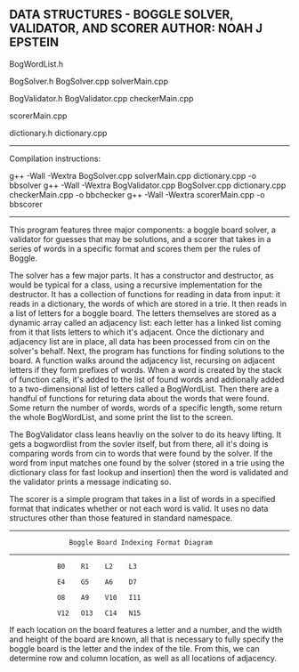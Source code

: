DATA STRUCTURES - BOGGLE SOLVER, VALIDATOR, AND SCORER
AUTHOR: NOAH J EPSTEIN
-------------------------------------------------------------------------------

BogWordList.h

BogSolver.h
BogSolver.cpp
solverMain.cpp

BogValidator.h
BogValidator.cpp
checkerMain.cpp

scorerMain.cpp

dictionary.h
dictionary.cpp

-----------------

Compilation instructions:

g++ -Wall -Wextra BogSolver.cpp solverMain.cpp dictionary.cpp -o bbsolver
g++ -Wall -Wextra BogValidator.cpp BogSolver.cpp dictionary.cpp checkerMain.cpp -o bbchecker
g++ -Wall -Wextra scorerMain.cpp -o bbscorer

-----------------

This program features three major components: a boggle board solver, a
validator for guesses that may be solutions, and a scorer that takes
in a series of words in a specific format and scores them per the rules
of Boggle.

The solver has a few major parts. It has a constructor and destructor, as
would be typical for a class, using a recursive implementation for the
destructor. It has a collection of functions for reading in data from input:
it reads in a dictionary, the words of which are stored in a trie. It then
reads in a list of letters for a boggle board. The letters themselves are
stored as a dynamic array called an adjacency list: each letter has a
linked list coming from it that lists letters to which it's adjacent. Once
the dictionary and adjacency list are in place, all data has been processed
from cin on the solver's behalf. Next, the program has functions for finding
solutions to the board. A function walks around the adjacency list, recursing
on adjacent letters if they form prefixes of words. When a word is created
by the stack of function calls, it's added to the list of found words and
addionally added to a two-dimensional list of letters called a BogWordList.
Then there are a handful of functions for returing data about the words that
were found. Some return the number of words, words of a specific length,
some return the whole BogWordList, and some print the list to the screen.

The BogValidator class leans heavliy on the solver to do its heavy lifting.
It gets a bogwordlist from the sovler itself, but from there, all it's doing
is comparing words from cin to words that were found by the solver. If the
word from input matches one found by the solver (stored in a trie using the
dictionary class for fast lookup and insertion) then the word is validated
and the validator prints a message indicating so.

The scorer is a simple program that takes in a list of words in a specified
format that indicates whether or not each word is valid. It uses no data
structures other than those featured in standard namespace.

-------------------------------------------------------------------------------
				   Boggle Board Indexing Format Diagram
-------------------------------------------------------------------------------

				B0    R1    L2    L3

				E4    G5    A6    D7

				O8	  A9    V10   I11

				V12   O13   C14   N15

If each location on the board features a letter and a number, and the
width and height of the board are known, all that is necessary to fully specify
the boggle board is the letter and the index of the tile. From this, we can
determine row and column location, as well as all locations of adjacency.
